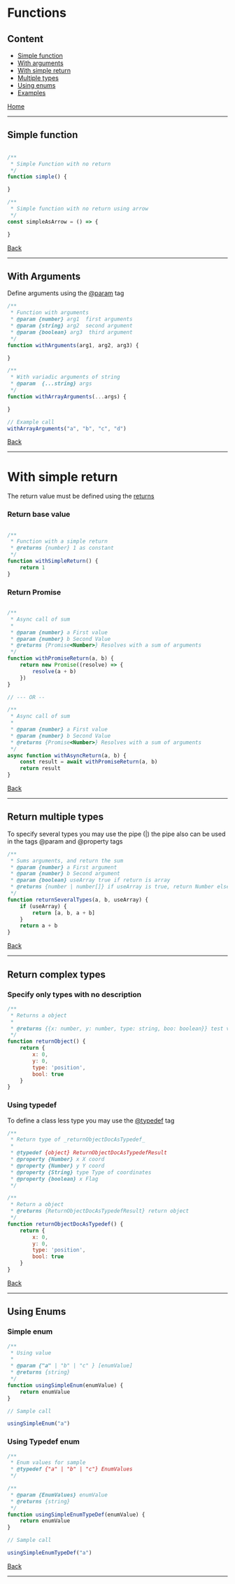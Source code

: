 # Functions

## Content

* [Simple function](#simple-function)
* [With arguments](#with-arguments)
* [With simple return](#with-simple-return)
* [Multiple types](#return-multiple-types)
* [Using enums](#using-enums)
* [Examples](../lib/functions.js)

[Home](../README.md)

---

## Simple function 

```javascript

/**
 * Simple Function with no return
 */
function simple() {

}

/**
 * Simple function with no return using arrow
 */
const simpleAsArrow = () => {

}

```

[Back](#content)

---

## With Arguments

Define arguments using the [@param](https://jsdoc.app/tags-param.html) tag

```javascript
/**
 * Function with arguments
 * @param {number} arg1  first arguments
 * @param {string} arg2  second argument
 * @param {boolean} arg3  third argument
 */
function withArguments(arg1, arg2, arg3) {

}

/**
 * With variadic arguments of string
 * @param  {...string} args 
 */
function withArrayArguments(...args) {

}

// Example call
withArrayArguments("a", "b", "c", "d")
```

[Back](#content)

---

# With simple return 

The return value must be defined using the [returns](https://jsdoc.app/tags-returns.html)

### Return base value

```javascript

/**
 * Function with a simple return
 * @returns {number} 1 as constant
 */
function withSimpleReturn() {
    return 1
}

```

### Return Promise

```javascript

/**
 * Async call of sum
 * 
 * @param {number} a First value
 * @param {number} b Second Value
 * @returns {Promise<Number>} Resolves with a sum of arguments
 */
function withPromiseReturn(a, b) {
    return new Promise((resolve) => {
        resolve(a + b)
    })
}

// --- OR --

/**
 * Async call of sum
 * 
 * @param {number} a First value
 * @param {number} b Second Value
 * @returns {Promise<Number>} Resolves with a sum of arguments
 */
async function withAsyncReturn(a, b) {
    const result = await withPromiseReturn(a, b)
    return result
}
```

[Back](#content)

---

## Return multiple types

To specify several types you may use the pipe (|) the pipe also can be used in
the tags @param and @property tags

```javascript
/**
 * Sums arguments, and return the sum
 * @param {number} a First argument
 * @param {number} b Second argument
 * @param {boolean} useArray true if return is array
 * @returns {number | number[]} if useArray is true, return Number else array
 */
function returnSeveralTypes(a, b, useArray) {
    if (useArray) {
        return [a, b, a + b]
    }
    return a + b
}
```

[Back](#content)

---

## Return complex types

### Specify only types with no description

```javascript
/**
 * Returns a object
 * 
 * @returns {{x: number, y: number, type: string, boo: boolean}} test value 
 */
function returnObject() {
    return {
        x: 0,
        y: 0,
        type: 'position',
        bool: true
    }
}
```

### Using typedef

To define a class less type you may use the [@typedef](https://jsdoc.app/tags-typedef.html) tag

```javascript
/**
 * Return type of _returnObjectDocAsTypedef_
 *
 * @typedef {object} ReturnObjectDocAsTypedefResult
 * @property {Number} x X coord
 * @property {Number} y Y coord
 * @property {String} type Type of coordinates
 * @property {boolean} x Flag
 */

/**
 * Return a object 
 * @returns {ReturnObjectDocAsTypedefResult} return object
 */
function returnObjectDocAsTypedef() {
    return {
        x: 0,
        y: 0,
        type: 'position',
        bool: true
    }
}
```

[Back](#content)

---

## Using Enums

### Simple enum

```javascript
/**
 * Using value
 *
 * @param {"a" | "b" | "c" } [enumValue] 
 * @returns {string}
 */
function usingSimpleEnum(enumValue) {
    return enumValue
}

// Sample call

usingSimpleEnum("a")
```

### Using Typedef enum

```javascript
/**
 * Enum values for sample
 * @typedef {"a" | "b" | "c"} EnumValues 
 */

/**
 * @param {EnumValues} enumValue
 * @returns {string}
 */
function usingSimpleEnumTypeDef(enumValue) {
    return enumValue
}

// Sample call

usingSimpleEnumTypeDef("a")
```

[Back](#content)

---

